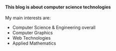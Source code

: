 #### This blog is about computer science technologies

My main interests are:
- Computer Science & Engineering overall
- Computer Graphics
- Web Technologies
- Applied Mathematics
